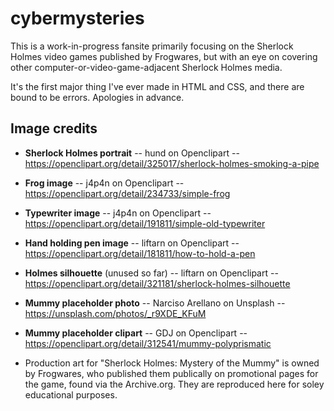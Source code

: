 # cybermysteries

This is a work-in-progress fansite primarily focusing on the Sherlock Holmes video games published by Frogwares, but with an eye on covering other computer-or-video-game-adjacent Sherlock Holmes media.

It's the first major thing I've ever made in HTML and CSS, and there are bound to be errors. Apologies in advance.

## Image credits

- **Sherlock Holmes portrait** -- hund on Openclipart -- https://openclipart.org/detail/325017/sherlock-holmes-smoking-a-pipe
- **Frog image** -- j4p4n on Openclipart -- https://openclipart.org/detail/234733/simple-frog
- **Typewriter image** -- j4p4n on Openclipart -- https://openclipart.org/detail/191811/simple-old-typewriter
- **Hand holding pen image** -- liftarn on Openclipart -- https://openclipart.org/detail/181811/how-to-hold-a-pen

- **Holmes silhouette** (unused so far) -- liftarn on Openclipart -- https://openclipart.org/detail/321181/sherlock-holmes-silhouette

- **Mummy placeholder photo** -- Narciso Arellano on Unsplash -- https://unsplash.com/photos/_r9XDE_KFuM
- **Mummy placeholder clipart** -- GDJ on Openclipart -- https://openclipart.org/detail/312541/mummy-polyprismatic

- Production art for "Sherlock Holmes: Mystery of the Mummy" is owned by Frogwares, who published them publically on promotional pages for the game, found via the Archive.org. They are reproduced here for soley educational purposes.


  
